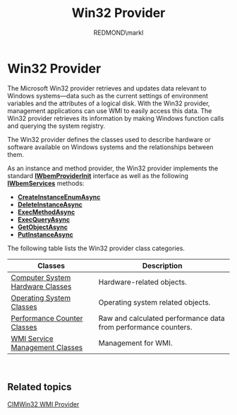 ﻿---
Description: 'The Microsoft&\#160;Win32 provider retrieves and updates data relevant to Windows systems&\#8212;data such as the current settings of environment variables and the attributes of a logical disk.'
audience: developer
author: 'REDMOND\\markl'
manager: 'REDMOND\\markl'
ms.assetid: '71c13736-0504-4d50-b8a4-5d68d4ba9a90'
ms.prod: 'windows-server-dev'
ms.technology:
- cimwin32
- 'windows-management-instrumentation'
ms.tgt_platform: multiple
title: Win32 Provider
---

# Win32 Provider

The Microsoft Win32 provider retrieves and updates data relevant to Windows systems—data such as the current settings of environment variables and the attributes of a logical disk. With the Win32 provider, management applications can use WMI to easily access this data. The Win32 provider retrieves its information by making Windows function calls and querying the system registry.

The Win32 provider defines the classes used to describe hardware or software available on Windows systems and the relationships between them.

As an instance and method provider, the Win32 provider implements the standard [**IWbemProviderInit**](wmi.iwbemproviderinit) interface as well as the following [**IWbemServices**](wmi.iwbemservices) methods:

-   [**CreateInstanceEnumAsync**](wmi.iwbemservices_createinstanceenumasync)
-   [**DeleteInstanceAsync**](wmi.iwbemservices_deleteinstanceasync)
-   [**ExecMethodAsync**](wmi.iwbemservices_execmethodasync)
-   [**ExecQueryAsync**](wmi.iwbemservices_execqueryasync)
-   [**GetObjectAsync**](wmi.iwbemservices_getobjectasync)
-   [**PutInstanceAsync**](wmi.iwbemservices_putinstanceasync)

The following table lists the Win32 provider class categories.



| Classes                                                                             | Description                                                               |
|-------------------------------------------------------------------------------------|---------------------------------------------------------------------------|
| [Computer System Hardware Classes](computer-system-hardware-classes.md)<br/> | Hardware-related objects.<br/>                                      |
| [Operating System Classes](operating-system-classes.md)<br/>                 | Operating system related objects.<br/>                              |
| [Performance Counter Classes](performance-counter-classes.md)<br/>           | Raw and calculated performance data from performance counters.<br/> |
| [WMI Service Management Classes](wmi-service-management-classes.md)<br/>     | Management for WMI.<br/>                                            |



 

## Related topics

<dl> <dt>

[CIMWin32 WMI Provider](cimwin32-wmi-providers.md)
</dt> </dl>

 

 




